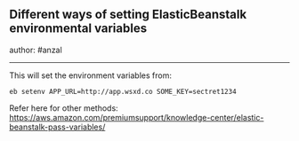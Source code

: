 Different ways of setting ElasticBeanstalk environmental variables
---

author: #anzal 

---

This will set the environment variables from:

```
eb setenv APP_URL=http://app.wsxd.co SOME_KEY=sectret1234
```


Refer here for other methods: https://aws.amazon.com/premiumsupport/knowledge-center/elastic-beanstalk-pass-variables/